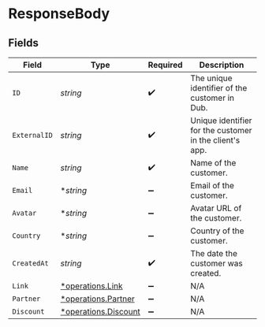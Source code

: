 # ResponseBody


## Fields

| Field                                                       | Type                                                        | Required                                                    | Description                                                 |
| ----------------------------------------------------------- | ----------------------------------------------------------- | ----------------------------------------------------------- | ----------------------------------------------------------- |
| `ID`                                                        | *string*                                                    | :heavy_check_mark:                                          | The unique identifier of the customer in Dub.               |
| `ExternalID`                                                | *string*                                                    | :heavy_check_mark:                                          | Unique identifier for the customer in the client's app.     |
| `Name`                                                      | *string*                                                    | :heavy_check_mark:                                          | Name of the customer.                                       |
| `Email`                                                     | **string*                                                   | :heavy_minus_sign:                                          | Email of the customer.                                      |
| `Avatar`                                                    | **string*                                                   | :heavy_minus_sign:                                          | Avatar URL of the customer.                                 |
| `Country`                                                   | **string*                                                   | :heavy_minus_sign:                                          | Country of the customer.                                    |
| `CreatedAt`                                                 | *string*                                                    | :heavy_check_mark:                                          | The date the customer was created.                          |
| `Link`                                                      | [*operations.Link](../../models/operations/link.md)         | :heavy_minus_sign:                                          | N/A                                                         |
| `Partner`                                                   | [*operations.Partner](../../models/operations/partner.md)   | :heavy_minus_sign:                                          | N/A                                                         |
| `Discount`                                                  | [*operations.Discount](../../models/operations/discount.md) | :heavy_minus_sign:                                          | N/A                                                         |